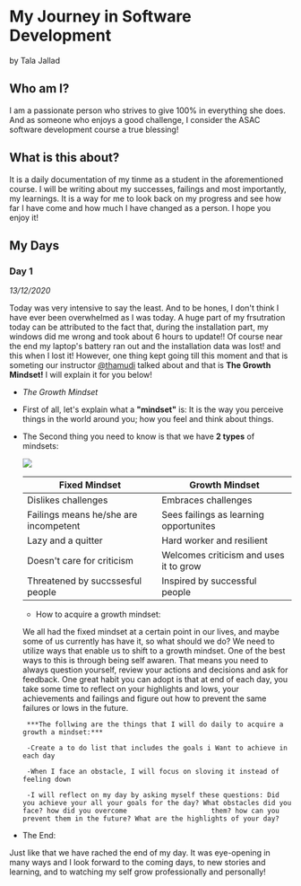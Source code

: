 # My Journey in Software Development

   by Tala Jallad

  ## Who am I?

  I am a passionate person who strives to give 100% in everything she does.
  And as someone who enjoys a good challenge, I consider the ASAC software development course a true blessing!

  ## What is this about? 

  It is a daily documentation of my tinme as a student in the aforementioned course. I will be writing about my successes, failings and most importantly, my learnings. It is a      way for me to look back on my progress and see how far I have come and how much I have changed as a person. I hope you enjoy it! 

  ## My Days

  ### Day 1
  *13/12/2020*

  Today was  very intensive to say the least. And to be hones, I don't think I have ever been overwhelmed as I was today. A huge part of my frsutration today can be attributed to the fact that, during the installation part, my windows did me wrong and took about 6 hours to update!! Of course near the end my laptop's battery ran out and the installation data was lost! and this when I lost it! However, one thing kept going till this moment and that is someting our instructor [@thamudi](https://github.com/thamudi) talked about and that is **The Growth Mindset!** I will explain it for you below!

  * *The Growth Mindset* 

- First of all, let's explain what a **"mindset"** is: It is the way you perceive things in the world around you; how you feel and think about things. 
- The Second thing you need to know is that we have **2 types** of mindsets: 

    ![](https://image.freepik.com/free-vector/big-brain-think-growth-mindset-different-fixed-mindset-concept_101179-721.jpg)


     **Fixed Mindset** | **Growth Mindset**
       -------------   | --------------
       Dislikes challenges | Embraces challenges 
       Failings means he/she are incompetent | Sees failings as learning opportunites 
       Lazy and a quitter | Hard worker and resilient 
       Doesn't care for criticism | Welcomes criticism and uses it to grow
       Threatened by succssesful people | Inspired by successful people

     - How to acquire a growth mindset:

     We all had the fixed mindset at a certain point in our lives, and maybe some of us currently has have it, so what should we do? 
     We need to utilize ways that enable us to shift to a growth mindset. One of the best ways to this is through being self awaren. That means you need to always question yourself, review your actions and decisions and ask for feedback. One great habit you can adopt is that at end of each day, you take some time to reflect on your highlights and lows, your achievements and failings and figure out how to prevent the same failures or lows in the future.

       ***The follwing are the things that I will do daily to acquire a growth a mindset:***  

       -Create a to do list that includes the goals i Want to achieve in each day

       -When I face an obstacle, I will focus on sloving it instead of feeling down

       -I will reflect on my day by asking myself these questions: Did you achieve your all your goals for the day? What obstacles did you face? how did you overcome                     them? how can you prevent them in the future? What are the highlights of your day? 


* The End:

Just like that we have rached the end of my day. It was eye-opening in many ways and I look forward to the coming days, to new stories and learning, and to watching my self grow professionally and personally!















